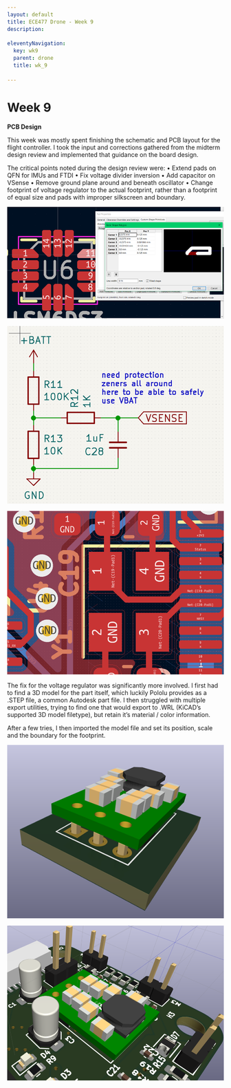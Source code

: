 ```yaml
---
layout: default
title: ECE477 Drone - Week 9
description:

eleventyNavigation:
  key: wk9
  parent: drone
  title: wk_9

---
```


# Week 9

**PCB Design**

This week was mostly spent finishing the schematic and PCB layout for the flight controller. I took the input and corrections gathered from the midterm design review and implemented that guidance on the board design.

The critical points noted during the design review were:
•	Extend pads on QFN for IMUs and FTDI
•	Fix voltage divider inversion
•	Add capacitor on VSense
•	Remove ground plane around and beneath oscillator
•	Change footprint of voltage regulator to the actual footprint, rather than a footprint of equal size and pads with improper silkscreen and boundary.

![Alt text](image.png "Fig. 8.1. Resizing pads on LSM6DS3 to allow for easier hand soldering.")

![Alt text](image-1.png "Fig. 8.2. Fixed voltage divider setup for VSense.")

![Alt text](image-2.png "Fig. 8.3. Added keepouts below and surrounding oscillator.")

The fix for the voltage regulator was significantly more involved. I first had to find a 3D model for the part itself, which luckily Pololu provides as a .STEP file, a common Autodesk part file. I then struggled with multiple export utilities, trying to find one that would export to .WRL (KiCAD’s supported 3D model filetype), but retain it’s material / color information.

After a few tries, I then imported the model file and set its position, scale and the boundary for the footprint.

![Alt text](image-3.png "Fig. 8.4. Correct 3D model of footprint.")

![Alt text](image-4.png "Fig. 8.5. Regulator correctly imported into rest of PCB 3D model.")
